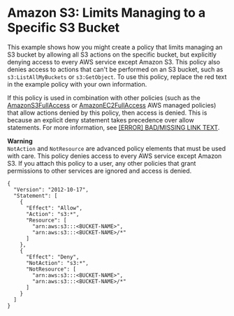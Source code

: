 # Amazon S3: Limits Managing to a Specific S3 Bucket<a name="reference_policies_examples_s3_deny-except-bucket"></a>

This example shows how you might create a policy that limits managing an S3 bucket by allowing all S3 actions on the specific bucket, but explicitly denying access to every AWS service except Amazon S3\. This policy also denies access to actions that can't be performed on an S3 bucket, such as `s3:ListAllMyBuckets` or `s3:GetObject`\. To use this policy, replace the red text in the example policy with your own information\.

If this policy is used in combination with other policies \(such as the [AmazonS3FullAccess](https://aws-iam-console-beta-dev2.integ.amazon.com/iam/home#policies/arn:aws:iam::aws:policy/AmazonS3FullAccess) or [AmazonEC2FullAccess](https://aws-iam-console-beta-dev2.integ.amazon.com/iam/home#policies/arn:aws:iam::aws:policy/AmazonEC2FullAccess) AWS managed policies\) that allow actions denied by this policy, then access is denied\. This is because an explicit deny statement takes precedence over allow statements\. For more information, see [[ERROR] BAD/MISSING LINK TEXT](reference_policies_evaluation-logic.md#policy-eval-denyallow)\.

**Warning**  
`NotAction` and `NotResource` are advanced policy elements that must be used with care\. This policy denies access to every AWS service except Amazon S3\. If you attach this policy to a user, any other policies that grant permissions to other services are ignored and access is denied\.

```
{
  "Version": "2012-10-17",
  "Statement": [
    {
      "Effect": "Allow",
      "Action": "s3:*",
      "Resource": [
        "arn:aws:s3:::<BUCKET-NAME>",
        "arn:aws:s3:::<BUCKET-NAME>/*"
      ]
    },
    {
      "Effect": "Deny",
      "NotAction": "s3:*",
      "NotResource": [
        "arn:aws:s3:::<BUCKET-NAME>",
        "arn:aws:s3:::<BUCKET-NAME>/*"
      ]
    }
  ]
}
```
